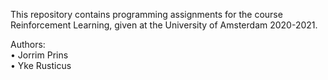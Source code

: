 This repository contains programming assignments for the course Reinforcement Learning, given at the University of Amsterdam 2020-2021.

Authors: <br>
• Jorrim Prins <br>
• Yke Rusticus

